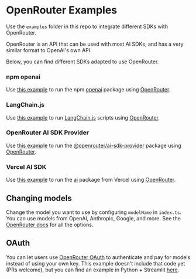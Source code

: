 # OpenRouter Examples

Use the `examples` folder in this repo to integrate different SDKs with OpenRouter.

OpenRouter is an API that can be used with most AI SDKs, and has a very similar format to OpenAI's own API.

Below, you can find different SDKs adapted to use OpenRouter.

### npm openai

Use [this example](/examples/openai/) to run the npm [openai](https://www.npmjs.com/package/openai) package using [OpenRouter](https://openrouter.ai).

### LangChain.js

Use [this example](/examples/langchain/) to run [LangChain.js](https://github.com/hwchase17/langchainjs) scripts using [OpenRouter](https://openrouter.ai).

### OpenRouter AI SDK Provider

Use [this example](/examples/openrouter-provider/) to run the [@openrouter/ai-sdk-provider](https://www.npmjs.com/package/@openrouter/ai-sdk-provider) package using [OpenRouter](https://openrouter.ai).

### Vercel AI SDK

Use [this example](/examples/vercel-ai/) to run the [ai](https://www.npmjs.com/package/ai) package from Vercel using [OpenRouter](https://openrouter.ai).

## Changing models

Change the model you want to use by configuring `modelName` in `index.ts`. You can use models from OpenAI, Anthropic, Google, and more. See the [OpenRouter docs](https://openrouter.ai/docs) for all the options.

## OAuth

You can let users use [OpenRouter OAuth](https://openrouter.ai/docs#oauth) to authenticate and pay for models instead of using your own key. This example doesn't include that code yet (PRs welcome), but you can find an example in Python + Streamlit [here](https://github.com/alexanderatallah/openrouter-streamlit).
